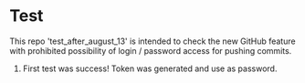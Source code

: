 # Test

This repo 'test_after_august_13' is intended to check the new
GitHub feature with prohibited possibility of login / password
access for pushing commits.

1. First test was success! Token was generated and use as password.
